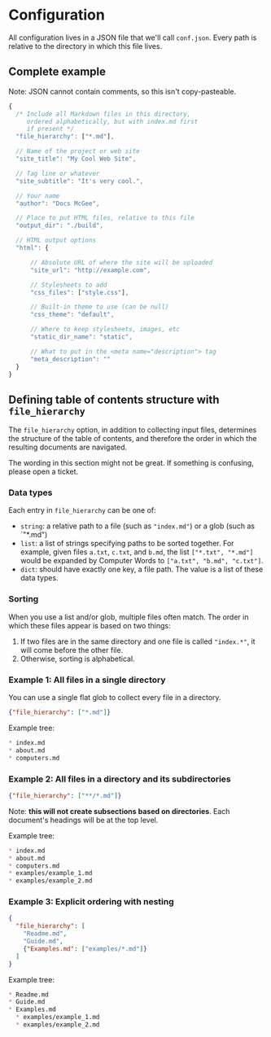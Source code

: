# Configuration

All configuration lives in a JSON file that we'll call `conf.json`. Every
path is relative to the directory in which this file lives.

## Complete example

Note: JSON cannot contain comments, so this isn't copy-pasteable.

```js
{
  /* Include all Markdown files in this directory,
     ordered alphabetically, but with index.md first
     if present */
  "file_hierarchy": ["*.md"],

  // Name of the project or web site
  "site_title": "My Cool Web Site",

  // Tag line or whatever
  "site_subtitle": "It's very cool.",

  // Your name
  "author": "Docs McGee",

  // Place to put HTML files, relative to this file
  "output_dir": "./build",

  // HTML output options
  "html": {

      // Absolute URL of where the site will be uploaded
      "site_url": "http://example.com",

      // Stylesheets to add
      "css_files": ["style.css"],

      // Built-in theme to use (can be null)
      "css_theme": "default",

      // Where to keep stylesheets, images, etc
      "static_dir_name": "static",

      // What to put in the <meta name="description"> tag
      "meta_description": ""
  }
}
```

## Defining table of contents structure with `file_hierarchy`

The `file_hierarchy` option, in addition to collecting input files, determines
the structure of the table of contents, and therefore the order in which the
resulting documents are navigated.

The wording in this section might not be great. If something is confusing,
please open a ticket.

### Data types

Each entry in `file_hierarchy` can be one of:

* `string`: a relative path to a file (such as `"index.md"`) or a glob (such
  as `"*.md")
* `list`: a list of strings specifying paths to be sorted together. For
  example, given files `a.txt`, `c.txt`, and `b.md`, the list
  `["*.txt", "*.md"]` would be expanded by Computer Words to
  `["a.txt", "b.md", "c.txt"]`.
* `dict`: should have exactly one key, a file path. The value is a list of
  these data types.

### Sorting

When you use a list and/or glob, multiple files often match. The order in which
these files appear is based on two things:

1. If two files are in the same directory and one file is called `"index.*"`, 
   it will come before the other file.
2. Otherwise, sorting is alphabetical.

### Example 1: All files in a single directory

You can use a single flat glob to collect every file in a directory.

```json
{"file_hierarchy": ["*.md"]}
```

Example tree:

```md
* index.md
* about.md
* computers.md
```

### Example 2: All files in a directory and its subdirectories

```json
{"file_hierarchy": ["**/*.md"]}
```

Note: **this will not create subsections based on directories**. Each
document's headings will be at the top level.

Example tree:

```md
* index.md
* about.md
* computers.md
* examples/example_1.md
* examples/example_2.md
```

### Example 3: Explicit ordering with nesting

```json
{
  "file_hierarchy": [
    "Readme.md",
    "Guide.md",
    {"Examples.md": ["examples/*.md"]}
  ]
}
```

Example tree:

```md
* Readme.md
* Guide.md
* Examples.md
  * examples/example_1.md
  * examples/example_2.md
```
